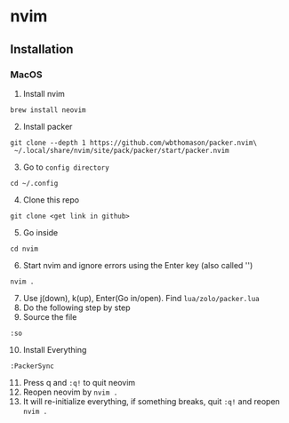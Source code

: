 # nvim

## Installation

### MacOS
1. Install nvim
```
brew install neovim
```
2. Install packer
```
git clone --depth 1 https://github.com/wbthomason/packer.nvim\
 ~/.local/share/nvim/site/pack/packer/start/packer.nvim
```
3. Go to `config directory`
```
cd ~/.config
```
4. Clone this repo
```
git clone <get link in github>
```
5. Go inside
```
cd nvim
```
6. Start nvim and ignore errors using the Enter key (also called '<CR>')
```
nvim .
```
7. Use j(down), k(up), Enter(Go in/open). Find `lua/zolo/packer.lua`
8. Do the following step by step
9. Source the file
```
:so
```
10. Install Everything
```
:PackerSync
```
11. Press q and `:q!` to quit neovim
12. Reopen neovim by `nvim .`
13. It will re-initialize everything, if something breaks, quit `:q!` and reopen `nvim .`


